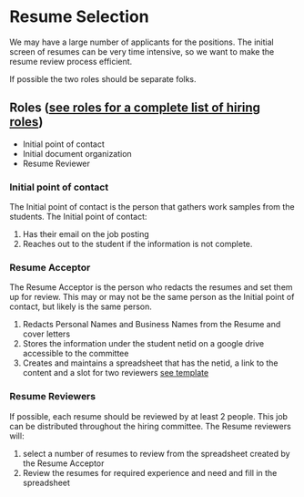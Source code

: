 # Resume Selection
We may have a large number of applicants for the positions. The initial screen of resumes can be very time intensive, so we want to make the resume review process efficient.  

If possible the two roles should be separate folks.

## Roles ([see roles for a complete list of hiring roles](https://github.com/pulibrary/pul-it-handbook/blob/main/student-software-developers/administration-handbook/roles.md))
 * Initial point of contact 
 * Initial document organization
 * Resume Reviewer

### Initial point of contact
The Initial point of contact is the person that gathers work samples from the students.
The Initial point of contact: 
   1. Has their email on the job posting
   1. Reaches out to the student if the information is not complete.

### Resume Acceptor
The Resume Acceptor is the person who redacts the resumes and set them up for review.  This may or may not be the same person as the Initial point of contact, but likely is the same person.
   1. Redacts Personal Names and Business Names from the Resume and cover letters
   1. Stores the information under the student netid on a google drive accessible to the committee
   1. Creates and maintains a spreadsheet that has the netid, a link to the content and a slot for two reviewers [see template](https://docs.google.com/spreadsheets/d/1rw_kw7psuiWlvJtjbfwyXjWxPsyfNCqSIWafj4Gm5YE/edit#gid=0) 

### Resume Reviewers
If possible, each resume should be reviewed by at least 2 people. This job can be distributed throughout the hiring committee. The Resume reviewers will:
  1. select a number of resumes to review from the spreadsheet created by the Resume Acceptor
  1. Review the resumes for required experience and need and fill in the spreadsheet 
